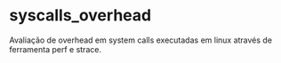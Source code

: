 # syscalls_overhead

Avaliação de overhead em system calls executadas em linux através de ferramenta
perf e strace.
